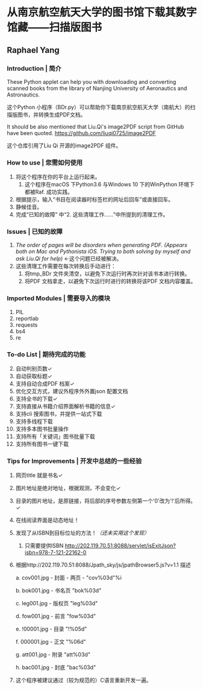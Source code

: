 # 从南京航空航天大学的图书馆下载其数字馆藏——扫描版图书
## Raphael Yang

### Introduction | 简介
These Python applet can help you with downloading and converting scanned books from the library of Nanjing University of Aeronautics and Astronautics.

这个Python 小程序（BDr.py）可以帮助你下载南京航空航天大学（南航大）的扫描版图书，并转换生成PDF文档。

It should be also mentioned that Liu.Qi's image2PDF script from GitHub have been quoted. https://github.com/liuqi0725/image2PDF

这个仓库引用了Liu Qi 开源的image2PDF 组件。

### How to use | 您需如何使用
1. 将这个程序在你的平台上运行起来。
	1. 这个程序在macOS 下Python3.6 与Windows 10 下的WinPython 环境下都被Raf. 成功实践。
2. 根据提示，输入“书目在阅读器时标签栏的网址后回车”或直接回车。
3. 静候佳音。
4. 完成“已知的故障” 中“2. 这些清理工作……”中所提到的清理工作。

### Issues | 已知的故障
1. _The order of pages will be disorders when generating PDF. (Appears both on Mac and Pythonista iOS. Trying to both solving by myself and ask Liu.Qi for help)_ ←这个问题已经被解决。
2. 这些清理工作需要在每次转换后手动进行：
	1. 将tmp_BDr 文件夹清空，以避免下次运行时再次针对该书本进行转换。
	2. 将PDF 文档拿走，以避免下次运行时进行的转换将该PDF 文档内容覆盖。
	
### Imported Modules | 需要导入的模块
1. PIL
2. reportlab
3. requests
4. bs4
5. re

### To-do List | 期待完成的功能
2. 自动判别页数✓
3. 自动获取标题✓
4. 支持自动合成PDF 档案✓
5. 优化交互方式，建议外程序外外置json 配置文档
1. 支持全书的下载✓
5. 支持直接从书籍介绍界面解析书籍的信息✓
7. 支持cli 搜索图书，并提供一站式下载
8. 支持多线程下载
10. 支持多本图书批量操作
11. 支持所有「关键词」图书批量下载
12. 支持所有图书一键下载



### Tips for Improvements | 开发中总结的一些经验
1. 网页title 就是书名✓
2. 图片地址是绝对地址，根据观测，不会变化✓
3. 目录的图片地址，是原链接，将后部的序号参数左侧第一个'0'改为'!'后所得。✓
4. 在线阅读界面是动态地址！
5. 发现了从ISBN到目标位址的方法！*（还未实用这个发现）*
	1. 只需要提供ISBN http://202.119.70.51:8088/servlet/isExitJson?isbn=978-7-121-22162-0

6. 根据http://202.119.70.51:8088/Jpath\_sky/js/jpathBrowser5.js?v=1.1 描述

	a. cov001.jpg - 封面 - 两页 -  "cov%03d"%i

	b. bok001.jpg - 书名页 "bok%03d"

	c. leg001.jpg - 版权页 "leg%03d"

	d. fow001.jpg - 前言 "fow%03d"

	e. !00001.jpg - 目录 "!%05d"

	f. 000001.jpg - 正文 "%06d"

	g. att001.jpg - 附录 "att%03d"

	h. bac001.jpg - 封底 "bac%03d"
7. 这个程序被建议通过（较为规范的）C语言重新开发一遍。
